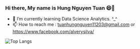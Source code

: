 ### Hi there, My name is Hung Nguyen Tuan 😄👋
- 🌱 I’m currently learning Data Science Analytics. ^_^
- 📫 How to reach me : tuanhungnguyen11203@gmail.com or https://www.facebook.com/alverysilva/


![Top Langs](https://github-readme-stats.vercel.app/api/top-langs/?username=vanhunguwu&layout=compact)
